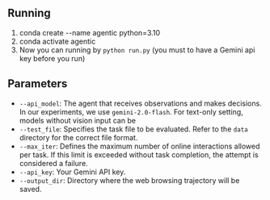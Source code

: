 

## Running
1. conda create --name agentic python=3.10
2. conda activate agentic
3. Now you can running by `python run.py` (you must to have a Gemini api key before you run)


## Parameters
- `--api_model`: The agent that receives observations and makes decisions. In our experiments, we use `gemini-2.0-flash`. For text-only setting, models without vision input can be 
- `--test_file`: Specifies the task file to be evaluated. Refer to the `data` directory for the correct file format.
- `--max_iter`: Defines the maximum number of online interactions allowed per task. If this limit is exceeded without task completion, the attempt is considered a failure.
- `--api_key`: Your Gemini API key.
- `--output_dir`: Directory where the web browsing trajectory will be saved.
